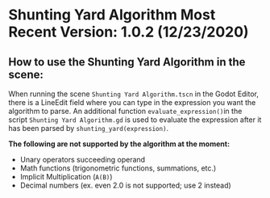# Shunting Yard Algorithm Most Recent Version: 1.0.2 (12/23/2020)

## How to use the Shunting Yard Algorithm in the scene:

When running the scene `Shunting Yard Algorithm.tscn` in the Godot Editor, there is a LineEdit field where you can type in the expression you want the algorithm to parse. An
additional function `evaluate_expression()`in the script `Shunting Yard Algorithm.gd` is used to evaluate the expression after it has been parsed by `shunting_yard(expression)`.

**The following are not supported by the algorithm at the moment:**
* Unary operators succeeding operand
* Math functions (trigonometric functions, summations, etc.)
* Implicit Multiplication (`A(B)`)
* Decimal numbers (ex. even 2.0 is not supported; use 2 instead)
